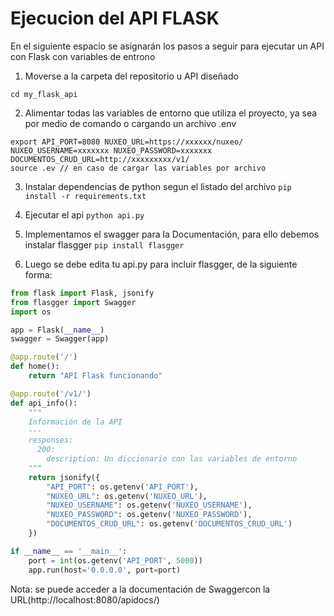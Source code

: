 # Ejecucion del API FLASK 

En el siguiente espacio se asignarán los pasos a seguir para ejecutar un API con Flask con variables de entrono 
 
1. Moverse a la carpeta del repositorio u API diseñado 

```cd my_flask_api```
 
2. Alimentar todas las variables de entorno que utiliza el proyecto, ya sea por medio de comando o cargando un archivo .env 
```
export API_PORT=8080 NUXEO_URL=https://xxxxxx/nuxeo/ NUXEO_USERNAME=xxxxxxx NUXEO_PASSWORD=xxxxxxx DOCUMENTOS_CRUD_URL=http://xxxxxxxxx/v1/ 
source .ev // en caso de cargar las variables por archivo
```
3. Instalar dependencias de python segun el listado del archivo
```pip install -r requirements.txt ```
 
4. Ejecutar el api 
```python api.py ```

5. Implementamos el swagger para la Documentación, para ello debemos instalar flasgger
```pip install flasgger```

6. Luego se debe edita tu api.py para incluir flasgger, de la siguiente forma:

```python
from flask import Flask, jsonify
from flasgger import Swagger
import os

app = Flask(__name__)
swagger = Swagger(app)

@app.route('/')
def home():
    return "API Flask funcionando"

@app.route('/v1/')
def api_info():
    """
    Información de la API
    ---
    responses:
      200:
        description: Un diccionario con las variables de entorno
    """
    return jsonify({
        "API_PORT": os.getenv('API_PORT'),
        "NUXEO_URL": os.getenv('NUXEO_URL'),
        "NUXEO_USERNAME": os.getenv('NUXEO_USERNAME'),
        "NUXEO_PASSWORD": os.getenv('NUXEO_PASSWORD'),
        "DOCUMENTOS_CRUD_URL": os.getenv('DOCUMENTOS_CRUD_URL')
    })

if __name__ == '__main__':
    port = int(os.getenv('API_PORT', 5000))
    app.run(host='0.0.0.0', port=port)
```
Nota: se puede acceder a la documentación de Swaggercon la URL(http://localhost:8080/apidocs/)

